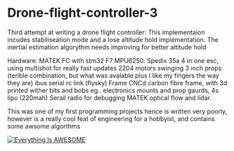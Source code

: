 # Drone-flight-controller-3

Third attempt at writing a drone flight controller:
This implementaion incudes stabiliseation mode and a lose altitude hold implementation. 
The inertial estimation algorythm needs improving for better altitude hold

Hardware: 
MATEK FC with stm32 F7 MPU6250.
Spedix 35a 4 in one esc, using multishot for really fast updates
2204 motors swinging 3 inch props (terible combination, but what was avalable plus I like my fingers the way they are)
ibus serial rc link (flysky)
Frame CNCd carbon fibre frame, with 3d printed wither bits and bobs eg.. electronics mounts and prop gaurds,
4s lipo (220mah)
Serail radio for debugging
MATEK optical flow and lidar.

This was one of my first programming projects hence is written very poorly, however is a really cool feat of engineering for a hobbyist, and contains some awsome algorthms 

[![Everything Is AWESOME](https://yt-embed.herokuapp.com/embed?v=StTqXEQ2l-Y)](https://www.youtube.com/watch?v=StTqXEQ2l-Y "Everything Is AWESOME")
